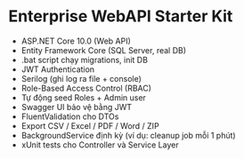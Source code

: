 # Enterprise WebAPI Starter Kit
+ ASP.NET Core 10.0 (Web API)
+ Entity Framework Core (SQL Server, real DB)
+ .bat script chạy migrations, init DB
+ JWT Authentication
+ Serilog (ghi log ra file + console)
+ Role-Based Access Control (RBAC)
+ Tự động seed Roles + Admin user
+ Swagger UI bảo vệ bằng JWT
+ FluentValidation cho DTOs
+ Export CSV / Excel / PDF / Word / ZIP
+ BackgroundService định kỳ (ví dụ: cleanup job mỗi 1 phút)
+ xUnit tests cho Controller và Service Layer
